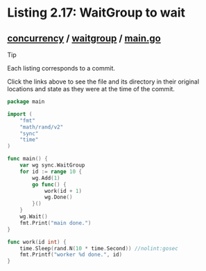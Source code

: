 # Listing 2.17: WaitGroup to wait

## [concurrency](https://github.com/inancgumus/gobyexample/blob/2c75ad4bf9ee6e4b8f216601110bd4d87858e609/concurrency) / [waitgroup](https://github.com/inancgumus/gobyexample/blob/2c75ad4bf9ee6e4b8f216601110bd4d87858e609/concurrency/waitgroup) / [main.go](https://github.com/inancgumus/gobyexample/blob/2c75ad4bf9ee6e4b8f216601110bd4d87858e609/concurrency/waitgroup/main.go)

> [!TIP]
> Each listing corresponds to a commit.
>
> Click the links above to see the file and its directory in their original locations and state as they were at the time of the commit.

```go
package main

import (
	"fmt"
	"math/rand/v2"
	"sync"
	"time"
)

func main() {
	var wg sync.WaitGroup
	for id := range 10 {
		wg.Add(1)
		go func() {
			work(id + 1)
			wg.Done()
		}()
	}
	wg.Wait()
	fmt.Print("main done.")
}

func work(id int) {
	time.Sleep(rand.N(10 * time.Second)) //nolint:gosec
	fmt.Printf("worker %d done.", id)
}
```

